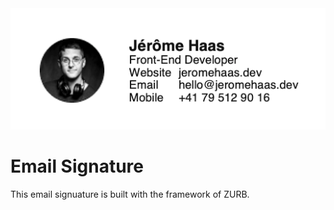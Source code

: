<img src="./src/assets/img/preview.png">

# Email Signature

This email signuature is built with the framework of ZURB.